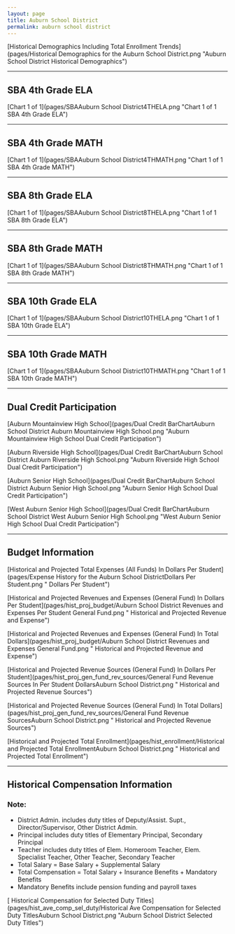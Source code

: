 ```yaml
---
layout: page
title: Auburn School District
permalink: auburn school district
---
```



[Historical Demographics Including Total Enrollment Trends](pages/Historical Demographics for the Auburn School District.png "Auburn School District Historical Demographics")

___

## SBA 4th Grade ELA

[Chart 1 of 1](pages/SBAAuburn School District4THELA.png "Chart 1 of 1 SBA 4th Grade ELA")


___

## SBA 4th Grade MATH

[Chart 1 of 1](pages/SBAAuburn School District4THMATH.png "Chart 1 of 1 SBA 4th Grade MATH")


___

## SBA 8th Grade ELA

[Chart 1 of 1](pages/SBAAuburn School District8THELA.png "Chart 1 of 1 SBA 8th Grade ELA")


___

## SBA 8th Grade MATH

[Chart 1 of 1](pages/SBAAuburn School District8THMATH.png "Chart 1 of 1 SBA 8th Grade MATH")


___

## SBA 10th Grade ELA

[Chart 1 of 1](pages/SBAAuburn School District10THELA.png "Chart 1 of 1 SBA 10th Grade ELA")


___

## SBA 10th Grade MATH

[Chart 1 of 1](pages/SBAAuburn School District10THMATH.png "Chart 1 of 1 SBA 10th Grade MATH")


___

## Dual Credit Participation

[Auburn Mountainview High School](pages/Dual Credit BarChartAuburn School District Auburn Mountainview High School.png "Auburn Mountainview High School Dual Credit Participation")

[Auburn Riverside High School](pages/Dual Credit BarChartAuburn School District Auburn Riverside High School.png "Auburn Riverside High School Dual Credit Participation")

[Auburn Senior High School](pages/Dual Credit BarChartAuburn School District Auburn Senior High School.png "Auburn Senior High School Dual Credit Participation")

[West Auburn Senior High School](pages/Dual Credit BarChartAuburn School District West Auburn Senior High School.png "West Auburn Senior High School Dual Credit Participation")


___

## Budget Information

[Historical and Projected Total Expenses (All Funds) In Dollars Per Student](pages/Expense History for the Auburn School DistrictDollars Per Student.png " Dollars Per Student")

[Historical and Projected Revenues and Expenses (General Fund) In Dollars Per Student](pages/hist_proj_budget/Auburn School District Revenues and Expenses Per Student General Fund.png " Historical and Projected Revenue and Expense")

[Historical and Projected Revenues and Expenses (General Fund) In Total Dollars](pages/hist_proj_budget/Auburn School District Revenues and Expenses General Fund.png " Historical and Projected Revenue and Expense")

[Historical and Projected Revenue Sources (General Fund) In Dollars Per Student](pages/hist_proj_gen_fund_rev_sources/General Fund Revenue Sources In Per Student DollarsAuburn School District.png " Historical and Projected Revenue Sources")

[Historical and Projected Revenue Sources (General Fund) In Total Dollars](pages/hist_proj_gen_fund_rev_sources/General Fund Revenue SourcesAuburn School District.png " Historical and Projected Revenue Sources")

[Historical and Projected Total Enrollment](pages/hist_enrollment/Historical and Projected Total EnrollmentAuburn School District.png " Historical and Projected Total Enrollment")


___

## Historical Compensation Information
### Note:
- District Admin. includes duty titles of Deputy/Assist. Supt., Director/Supervisor, Other District Admin.
- Principal includes duty titles of Elementary Principal, Secondary Principal
- Teacher includes duty titles of Elem. Homeroom Teacher, Elem. Specialist Teacher, Other Teacher, Secondary Teacher
- Total Salary = Base Salary + Supplemental Salary
- Total Compensation = Total Salary + Insurance Benefits + Mandatory Benefits
- Mandatory Benefits include pension funding and payroll taxes

[ Historical Compensation for Selected Duty Titles](pages/hist_ave_comp_sel_duty/Historical Ave Compensation for Selected Duty TitlesAuburn School District.png "Auburn School District Selected Duty Titles")

